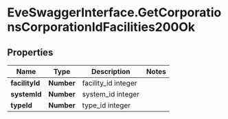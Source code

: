 # EveSwaggerInterface.GetCorporationsCorporationIdFacilities200Ok

## Properties
Name | Type | Description | Notes
------------ | ------------- | ------------- | -------------
**facilityId** | **Number** | facility_id integer | 
**systemId** | **Number** | system_id integer | 
**typeId** | **Number** | type_id integer | 


